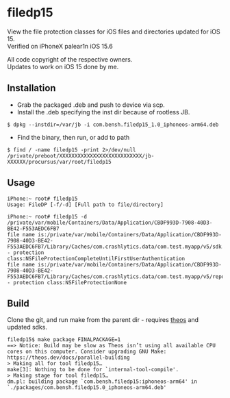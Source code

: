 # filedp15
View the file protection classes for iOS files and directories updated for iOS 15.  
Verified on iPhoneX palear1n iOS 15.6

All code copyright of the respective owners.  
Updates to work on iOS 15 done by me.

## Installation
- Grab the packaged .deb and push to device via scp.
- Install the .deb specifying the inst dir because of rootless JB.
```
$ dpkg --instdir=/var/jb -i com.bensh.filedp15_1.0_iphoneos-arm64.deb
```
- Find the binary, then run, or add to path
```
$ find / -name filedp15 -print 2>/dev/null
/private/preboot/XXXXXXXXXXXXXXXXXXXXXXXXXXX/jb-XXXXXX/procursus/var/root/filedp15
```

## Usage
```
iPhone:~ root# filedp15
Usage: FileDP [-f/-d] [Full path to file/directory] 

iPhone:~ root# filedp15 -d /private/var/mobile/Containers/Data/Application/CBDF993D-7908-40D3-BE42-F553AEDC6FB7
file name is:/private/var/mobile/Containers/Data/Application/CBDF993D-7908-40D3-BE42-F553AEDC6FB7/Library/Caches/com.crashlytics.data/com.test.myapp/v5/sdk.log - protection class:NSFileProtectionCompleteUntilFirstUserAuthentication
file name is:/private/var/mobile/Containers/Data/Application/CBDF993D-7908-40D3-BE42-F553AEDC6FB7/Library/Caches/com.crashlytics.data/com.test.myapp/v5/reports/metadata.clsrecord - protection class:NSFileProtectionNone

```

## Build
Clone the git, and run make from the parent dir - requires [theos](https://theos.dev/docs/installation-macos) and updated sdks.
```
filedp15$ make package FINALPACKAGE=1
==> Notice: Build may be slow as Theos isn’t using all available CPU cores on this computer. Consider upgrading GNU Make: https://theos.dev/docs/parallel-building
> Making all for tool filedp15…
make[3]: Nothing to be done for `internal-tool-compile'.
> Making stage for tool filedp15…
dm.pl: building package `com.bensh.filedp15:iphoneos-arm64' in `./packages/com.bensh.filedp15.0_iphoneos-arm64.deb'
```
